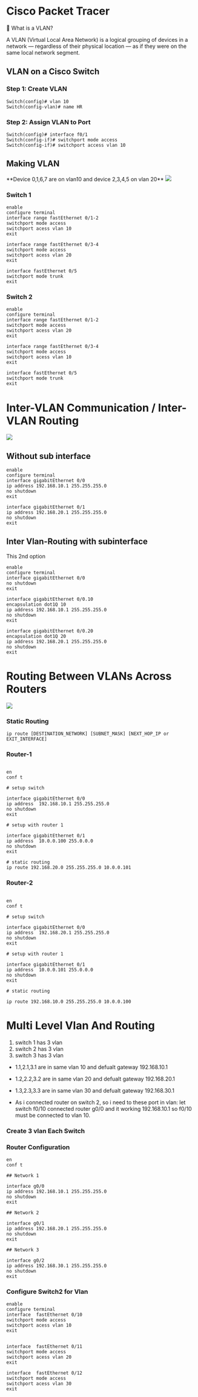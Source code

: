 # Cisco Packet Tracer

🔶 What is a VLAN?

A VLAN (Virtual Local Area Network) is a logical grouping of devices in a network — regardless of their physical location — as if they were on the same local network segment.

## VLAN on a Cisco Switch

### Step 1: Create VLAN

```
Switch(config)# vlan 10
Switch(config-vlan)# name HR
```

### Step 2: Assign VLAN to Port

```
Switch(config)# interface f0/1
Switch(config-if)# switchport mode access
Switch(config-if)# switchport access vlan 10

```

## Making VLAN

\*\*Device 0,1,6,7 are on vlan10 and device 2,3,4,5 on vlan 20\*\*
<img src="./img/vlan.png"/>

### Switch 1

```
enable
configure terminal
interface range fastEthernet 0/1-2
switchport mode access
switchport acess vlan 10
exit

interface range fastEthernet 0/3-4
switchport mode access
switchport acess vlan 20
exit

interface fastEthernet 0/5
switchport mode trunk
exit
```

### Switch 2

```
enable
configure terminal
interface range fastEthernet 0/1-2
switchport mode access
switchport acess vlan 20
exit

interface range fastEthernet 0/3-4
switchport mode access
switchport acess vlan 10
exit

interface fastEthernet 0/5
switchport mode trunk
exit
```

# Inter-VLAN Communication / Inter-VLAN Routing

<img src="./img/inter_vlan_routing.png">

## Without sub interface

```
enable
configure terminal
interface gigabitEthernet 0/0
ip address 192.168.10.1 255.255.255.0
no shutdown
exit

interface gigabitEthernet 0/1
ip address 192.168.20.1 255.255.255.0
no shutdown
exit

```

## Inter Vlan-Routing with subinterface

This 2nd option

```
enable
configure terminal
interface gigabitEthernet 0/0
no shutdown
exit

interface gigabitEthernet 0/0.10
encapsulation dot1Q 10
ip address 192.168.10.1 255.255.255.0
no shutdown
exit

interface gigabitEthernet 0/0.20
encapsulation dot1Q 20
ip address 192.168.20.1 255.255.255.0
no shutdown
exit

```

# Routing Between VLANs Across Routers

<img src="./img/mutirouting.png">

### Static Routing

```
ip route [DESTINATION_NETWORK] [SUBNET_MASK] [NEXT_HOP_IP or EXIT_INTERFACE]

```

### Router-1

```

en
conf t

# setup switch

interface gigabitEthernet 0/0
ip address  192.168.10.1 255.255.255.0
no shutdown
exit

# setup with router 1

interface gigabitEthernet 0/1
ip address  10.0.0.100 255.0.0.0
no shutdown
exit

# static routing
ip route 192.168.20.0 255.255.255.0 10.0.0.101

```

### Router-2

```

en
conf t

# setup switch

interface gigabitEthernet 0/0
ip address  192.168.20.1 255.255.255.0
no shutdown
exit

# setup with router 1

interface gigabitEthernet 0/1
ip address  10.0.0.101 255.0.0.0
no shutdown
exit

# static routing

ip route 192.168.10.0 255.255.255.0 10.0.0.100

```

# Multi Level Vlan And Routing

1. switch 1 has 3 vlan
2. switch 2 has 3 vlan
3. switch 3 has 3 vlan

- 1.1,2.1,3.1 are in same vlan 10 and defualt gateway 192.168.10.1
- 1.2,2.2,3.2 are in same vlan 20 and defualt gateway 192.168.20.1
- 1.3,2.3,3.3 are in same vlan 30 and defualt gateway 192.168.30.1

- As i connected router on switch 2, so i need to these port in vlan:
  let switch f0/10 connected router g0/0 and it working 192.168.10.1 so f0/10 must be connected to vlan 10.

### Create 3 vlan Each Switch

### Router Configuration

```
en
conf t

## Network 1

interface g0/0
ip address 192.168.10.1 255.255.255.0
no shutdown
exit

## Network 2

interface g0/1
ip address 192.168.20.1 255.255.255.0
no shutdown
exit

## Network 3

interface g0/2
ip address 192.168.30.1 255.255.255.0
no shutdown
exit

```

### Configure Switch2 for Vlan

```
enable
configure terminal
interface  fastEthernet 0/10
switchport mode access
switchport acess vlan 10
exit


interface  fastEthernet 0/11
switchport mode access
switchport acess vlan 20
exit

interface  fastEthernet 0/12
switchport mode access
switchport acess vlan 30
exit
```
